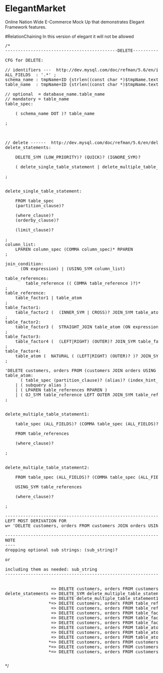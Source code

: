 # ElegantMarket
Online Nation Wide E-Commerce Mock Up that demonstrates Elegant Framework features.


#RelationChaining
In this version of elegant it will not be allowed



<pre>
/*
--------------------------------------------DELETE-------------------------------------------------

CFG for DELETE:

// identifiers ---  http://dev.mysql.com/doc/refman/5.6/en/identifiers.html --------------
ALL_FIELDS	: '.*' ;
schema_name : tmpName=ID {strlen((const char *)$tmpName.text->chars) <= 64}? {printf("schema name = \%s \n",(char*)($tmpName.text->chars));};
table_name  : tmpName=ID {strlen((const char *)$tmpName.text->chars) <= 64}? {printf("table name = \%s \n",(char*)($tmpName.text->chars));};

// optional  = database_name.table_name
// mandatory = table_name
table_spec:
	
	( schema_name DOT )? table_name

;



// delete ------  http://dev.mysql.com/doc/refman/5.6/en/delete.html  ------------------------
delete_statements:
	
	DELETE_SYM (LOW_PRIORITY)? (QUICK)? (IGNORE_SYM)?
	
	( delete_single_table_statement | delete_multiple_table_statement1 | delete_multiple_table_statement2 )

;


delete_single_table_statement:
	
	FROM table_spec
	(partition_clause)?

	(where_clause)?
	(orderby_clause)?

	(limit_clause)?

;
column_list:
	LPAREN column_spec (COMMA column_spec)* RPAREN
;

join_condition:
      (ON expression) | (USING_SYM column_list)
      
table_references:
        table_reference (( COMMA table_reference )?)*
;
table_reference:
	table_factor1 | table_atom
;
table_factor1:
	table_factor2 (  (INNER_SYM | CROSS)? JOIN_SYM table_atom (join_condition)?  )?
;
table_factor2:
	table_factor3 (  STRAIGHT_JOIN table_atom (ON expression)?  )?
;
table_factor3:
	table_factor4 (  (LEFT|RIGHT) (OUTER)? JOIN_SYM table_factor4 join_condition  )?
;
table_factor4:
	table_atom (  NATURAL ( (LEFT|RIGHT) (OUTER)? )? JOIN_SYM table_atom )?
;

'DELETE customers, orders FROM (customers JOIN orders USING (CustomerID) ) WHERE customers.CustomerID = 90':
table_atom:
	  ( table_spec (partition_clause)? (alias)? (index_hint_list)? )
	| ( subquery alias )
	| ( LPAREN table_references RPAREN )
	| ( OJ_SYM table_reference LEFT OUTER JOIN_SYM table_reference ON expression )
;


delete_multiple_table_statement1:

	table_spec (ALL_FIELDS)? (COMMA table_spec (ALL_FIELDS)?)*

	FROM table_references

	(where_clause)?

;


delete_multiple_table_statement2:

	FROM table_spec (ALL_FIELDS)? (COMMA table_spec (ALL_FIELDS)?)*
	
	USING_SYM table_references

	(where_clause)?

; 

----------------------------------------------------------------------------
LEFT MOST DERIVATION FOR 
w= 'DELETE customers, orders FROM customers JOIN orders USING (CustomerID)  WHERE customers.CustomerID = 90':

----------------------------------------------------------------------------
NOTE
----
dropping optional sub strings: (sub_string)? 

or 

including them as needed: sub_string
----------------------------------------------------------------------------


                  => DELETE customers, orders FROM customers JOIN orders USING (CustomerID)  WHERE customers.CustomerID = 90
delete_statements => DELETE_SYM delete_multiple_table_statement1 
                  => DELETE delete_multiple_table_statement1
                 *=> DELETE customers, orders FROM table_references where_clause
                  => DELETE customers, orders FROM table_reference where_clause
                  => DELETE customers, orders FROM table_factor1 where_clause
                  => DELETE customers, orders FROM table_factor2 (  (INNER_SYM | CROSS)? JOIN_SYM table_atom (join_condition)?  )? where_clause
                  => DELETE customers, orders FROM table_factor4 (  (INNER_SYM | CROSS)? JOIN_SYM table_atom (join_condition)?  )? where_clause
                  => DELETE customers, orders FROM table_atom (  NATURAL ( (LEFT|RIGHT) (OUTER)? )? JOIN_SYM table_atom )? (  (INNER_SYM | CROSS)? JOIN_SYM table_atom (join_condition)?  )? where_clause
                  => DELETE customers, orders FROM table_atom JOIN_SYM table_atom join_condition where_clause
                  => DELETE customers, orders FROM table_atom JOIN_SYM table_atom join_condition where_clause
                 *=> DELETE customers, orders FROM customers JOIN orders join_condition where_clause
                 *=> DELETE customers, orders FROM customers JOIN orders USING column_list where_clause
                 *=> DELETE customers, orders FROM customers JOIN orders USING (CustomerID) WHERE customers.CustomerID = 90

</pre>





*/